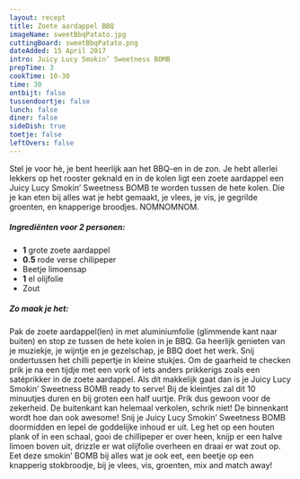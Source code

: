 ```yaml
---
layout: recept
title: Zoete aardappel BBQ
imageName: sweetBbqPatato.jpg
cuttingBoard: sweetBbqPatato.png
dateAdded: 15 April 2017
intro: Juicy Lucy Smokin’ Sweetness BOMB
prepTime: 3
cookTime: 10-30
time: 30
ontbijt: false
tussendoortje: false
lunch: false
diner: false
sideDish: true
toetje: false
leftOvers: false
---
```

Stel je voor hè, je bent heerlijk aan het BBQ-en in de zon. Je hebt allerlei lekkers op het rooster geknald en in de kolen ligt een zoete aardappel een Juicy Lucy Smokin’ Sweetness BOMB te worden tussen de hete kolen. Die je kan eten bij alles wat je hebt gemaakt, je vlees, je vis, je gegrilde groenten, en knapperige broodjes. NOMNOMNOM.

##### Ingrediënten voor <span class="personen">2</span> personen:
* <b>1</b> grote zoete aardappel
* <b>0.5</b> rode verse chilipeper
* Beetje limoensap
* <b>1</b> el olijfolie
* Zout


##### Zo maak je het:
Pak de zoete aardappel(len) in met aluminiumfolie (glimmende kant naar buiten) en stop ze tussen de hete kolen in je BBQ.
Ga heerlijk genieten van je muziekje, je wijntje en je gezelschap, je BBQ doet het werk.
Snij ondertussen het chilli pepertje in kleine stukjes.
Om de gaarheid te checken prik je na een tijdje met een vork of iets anders prikkerigs zoals een satéprikker in de zoete aardappel. Als dit makkelijk gaat dan is je Juicy Lucy Smokin’ Sweetness BOMB ready to serve! Bij de kleintjes zal dit 10 minuutjes duren en bij groten een half uurtje. Prik dus gewoon voor de zekerheid. De buitenkant kan helemaal verkolen, schrik niet! De binnenkant wordt hoe dan ook awesome!
Snij je Juicy Lucy Smokin’ Sweetness BOMB doormidden en lepel de goddelijke inhoud er uit. Leg het op een houten plank of in een schaal, gooi de chillipeper er over heen, knijp er een halve limoen boven uit, drizzle er wat olijfolie overheen en draai er wat zout op. Eet deze smokin’ BOMB bij alles wat je ook eet, een beetje op een knapperig stokbroodje, bij je vlees, vis, groenten, mix and match away!
